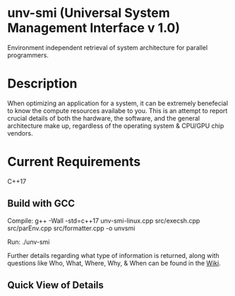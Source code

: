 # unv-smi (Universal System Management Interface v 1.0)
Environment independent retrieval of system architecture for parallel programmers. 

# Description 
When optimizing an application for a system, it can be extremely benefecial to know the compute resources availabe to you. This is an attempt to report crucial details of both the hardware, the software, and the general architecture make up, regardless of the operating system & CPU/GPU chip vendors.

# Current Requirements 
C++17 

## Build with GCC
Compile: g++ -Wall -std=c++17 unv-smi-linux.cpp src/execsh.cpp src/parEnv.cpp src/formatter.cpp -o unvsmi  

Run: ./unv-smi

Further details regarding what type of information is returned, along with questions like Who, What, Where, Why, & When can be found in the [Wiki](https://github.com/tommygorham/unv-smi/wiki).

## Quick View of Details

